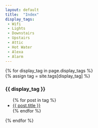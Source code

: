 ```yaml
---
layout: default
title:  "Index"
display_tags:
 - Wifi
 - Lights
 - Downstairs
 - Upstairs
 - Attic
 - Hot Water
 - Alexa
 - Alarm
---
```


<div id="tags_list" class="row">
  {% for display_tag in page.display_tags %}
    <div class="column">
      {% assign tag = site.tags[display_tag] %}
      <h3>{{ display_tag }}</h3>
      <ul>
        {% for post in tag %}
          <li><a href="{{ post.url }}">{{ post.title }}</a></li>
        {% endfor %}
      </ul>
    </div>
  {% endfor %}
</div>